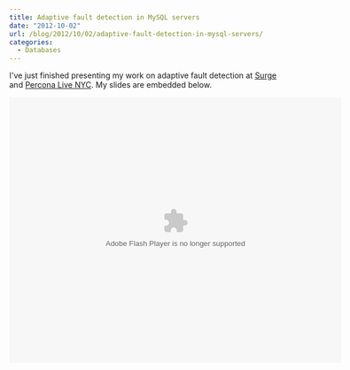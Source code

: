 ```yaml
---
title: Adaptive fault detection in MySQL servers
date: "2012-10-02"
url: /blog/2012/10/02/adaptive-fault-detection-in-mysql-servers/
categories:
  - Databases
---
```

I've just finished presenting my work on adaptive fault detection at [Surge][1] and [Percona Live NYC][2]. My slides are embedded below.

<embed src="https://www.box.com/embed/t12m58yptav00ej.swf" width="600" height="480" wmode="opaque" type="application/x-shockwave-flash" allowFullScreen="true" allowScriptAccess="always">

 [1]: http://omniti.com/surge/2012
 [2]: http://www.percona.com/live/nyc-2012/
